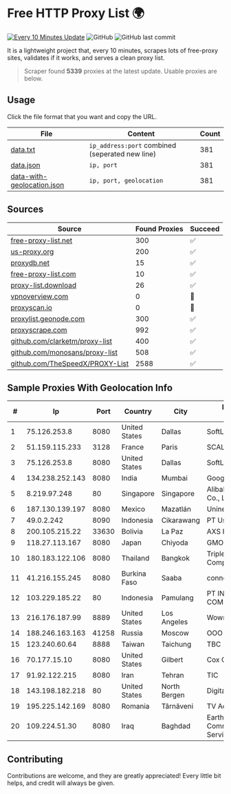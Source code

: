 
# Free HTTP Proxy List 🌍

[![Every 10 Minutes Update](https://github.com/mertguvencli/http-proxy-list/actions/workflows/main.yml/badge.svg?branch=main)](https://github.com/mertguvencli/http-proxy-list/actions/workflows/main.yml)
![GitHub](https://img.shields.io/github/license/mertguvencli/http-proxy-list)
![GitHub last commit](https://img.shields.io/github/last-commit/mertguvencli/http-proxy-list)

It is a lightweight project that, every 10 minutes, scrapes lots of free-proxy sites, validates if it works, and serves a clean proxy list.


> Scraper found **5339** proxies at the latest update. Usable proxies are below.

## Usage

Click the file format that you want and copy the URL.


|File|Content|Count|
|----|-------|-----|
|[data.txt](https://raw.githubusercontent.com/mertguvencli/http-proxy-list/main/proxy-list/data.txt)|`ip_address:port` combined (seperated new line)|381|
|[data.json](https://raw.githubusercontent.com/mertguvencli/http-proxy-list/main/proxy-list/data.json)|`ip, port`|381|
|[data-with-geolocation.json](https://raw.githubusercontent.com/mertguvencli/http-proxy-list/main/proxy-list/data-with-geolocation.json)|`ip, port, geolocation`|381|

## Sources

|Source|Found Proxies|Succeed|
|------|-------------|-------|
|[free-proxy-list.net](https://free-proxy-list.net)|300|✅|
|[us-proxy.org](https://www.us-proxy.org)|200|✅|
|[proxydb.net](http://proxydb.net)|15|✅|
|[free-proxy-list.com](https://free-proxy-list.com/?page=&port=&type%5B%5D=http&type%5B%5D=https&up_time=0&search=Search)|10|✅|
|[proxy-list.download](https://www.proxy-list.download/HTTP)|26|✅|
|[vpnoverview.com](https://vpnoverview.com/privacy/anonymous-browsing/free-proxy-servers)|0|🚫|
|[proxyscan.io](https://www.proxyscan.io)|0|🚫|
|[proxylist.geonode.com](https://proxylist.geonode.com/api/proxy-list?limit=300&page=1&sort_by=lastChecked&sort_type=desc&protocols=http,https)|300|✅|
|[proxyscrape.com](https://api.proxyscrape.com/v2/?request=displayproxies&protocol=http&timeout=10000&country=all&ssl=all&anonymity=all)|992|✅|
|[github.com/clarketm/proxy-list](https://raw.githubusercontent.com/clarketm/proxy-list/master/proxy-list-raw.txt)|400|✅|
|[github.com/monosans/proxy-list](https://raw.githubusercontent.com/monosans/proxy-list/main/proxies/http.txt)|508|✅|
|[github.com/TheSpeedX/PROXY-List](https://raw.githubusercontent.com/TheSpeedX/PROXY-List/master/http.txt)|2588|✅|


## Sample Proxies With Geolocation Info

|#|Ip|Port|Country|City|Internet Service Provider|
|-|--|----|-------|----|-------------------------|
|1|75.126.253.8|8080|United States|Dallas|SoftLayer|
|2|51.159.115.233|3128|France|Paris|SCALEWAY|
|3|75.126.253.8|8080|United States|Dallas|SoftLayer|
|4|134.238.252.143|8080|India|Mumbai|Google LLC|
|5|8.219.97.248|80|Singapore|Singapore|Alibaba (US) Technology Co., Ltd.|
|6|187.130.139.197|8080|Mexico|Mazatlán|Uninet S.A. de C.V.|
|7|49.0.2.242|8090|Indonesia|Cikarawang|PT Usaha Adi Sanggoro|
|8|200.105.215.22|33630|Bolivia|La Paz|AXS Bolivia S. A.|
|9|118.27.113.167|8080|Japan|Chiyoda|GMO Internet, Inc.|
|10|180.183.122.106|8080|Thailand|Bangkok|Triple T Broadband Public Company Limited|
|11|41.216.155.245|8080|Burkina Faso|Saaba|connecteo-burkina|
|12|103.229.185.22|80|Indonesia|Pamulang|PT INDONESIA COMNETS PLUS|
|13|216.176.187.99|8889|United States|Los Angeles|Wowrack.com|
|14|188.246.163.163|41258|Russia|Moscow|OOO WestCall Ltd|
|15|123.240.60.64|8888|Taiwan|Taichung|TBC|
|16|70.177.15.10|8080|United States|Gilbert|Cox Communications Inc.|
|17|91.92.122.215|8080|Iran|Tehran|TIC|
|18|143.198.182.218|80|United States|North Bergen|DigitalOcean, LLC|
|19|195.225.142.169|8080|Romania|Târnăveni|TV Adler-Trading SRL|
|20|109.224.51.30|8080|Iraq|Baghdad|EarthLink Ltd. Communications&Internet Services|



## Contributing

Contributions are welcome, and they are greatly appreciated! Every
little bit helps, and credit will always be given.

